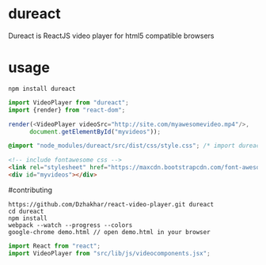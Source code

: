 # dureact
Dureact is ReactJS video player for html5 compatible browsers

# usage
```
npm install dureact
```

```javascript
import VideoPlayer from "dureact";
import {render} from "react-dom";

render(<VideoPlayer videoSrc="http://site.com/myawesomevideo.mp4"/>,
      document.getElementById("myvideos"));
```

```css
@import "node_modules/dureact/src/dist/css/style.css"; /* import dureact's style file  */
```

```html
<!-- include fontawesome css -->
<link rel="stylesheet" href="https://maxcdn.bootstrapcdn.com/font-awesome/4.6.3/css/font-awesome.min.css">
<div id="myvideos"></div>
```

#contributing
```
https://github.com/Dzhakhar/react-video-player.git dureact
cd dureact
npm install
webpack --watch --progress --colors
google-chrome demo.html // open demo.html in your browser
```

```javascript
import React from "react";
import VideoPlayer from "src/lib/js/videocomponents.jsx";
```

